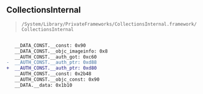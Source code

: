 ## CollectionsInternal

> `/System/Library/PrivateFrameworks/CollectionsInternal.framework/CollectionsInternal`

```diff

   __DATA_CONST.__const: 0x90
   __DATA_CONST.__objc_imageinfo: 0x8
   __AUTH_CONST.__auth_got: 0xc60
-  __AUTH_CONST.__auth_ptr: 0xd88
+  __AUTH_CONST.__auth_ptr: 0xd80
   __AUTH_CONST.__const: 0x2b48
   __AUTH_CONST.__objc_const: 0x90
   __DATA.__data: 0x1b10

```
